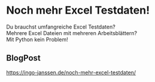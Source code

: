 # Noch mehr Excel Testdaten!
Du brauchst umfangreiche Excel Testdaten?  
Mehrere Excel Dateien mit mehreren Arbeitsblättern?  
Mit Python kein Problem!
## BlogPost
https://ingo-janssen.de/noch-mehr-excel-testdaten/
